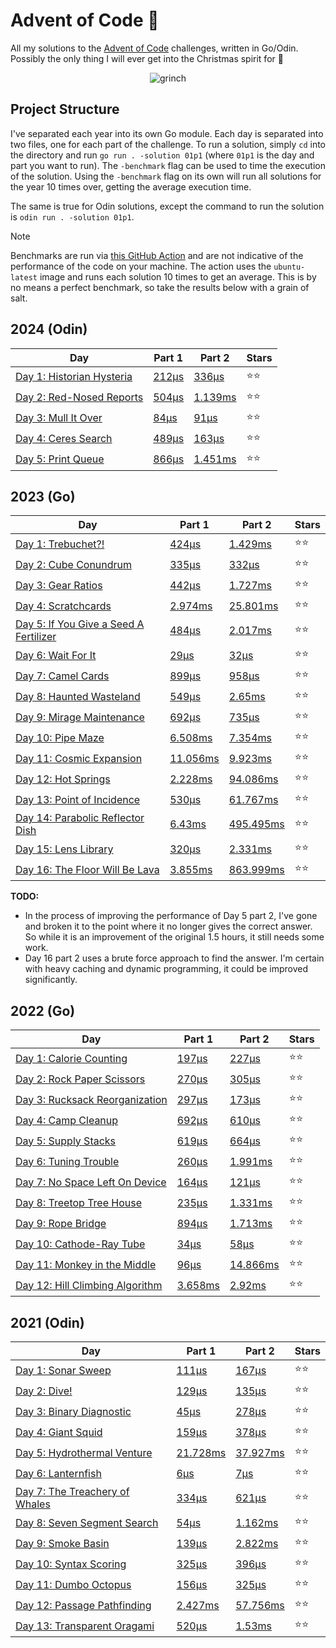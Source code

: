 # Advent of Code 📆

All my solutions to the [Advent of Code](https://adventofcode.com/) challenges, written in Go/Odin. Possibly the only thing I will ever get into the Christmas spirit for 🎄

<p align="center">
  <img alt="grinch" src="https://github.com/scottmckendry/AoC/assets/39483124/def61fe9-d27c-4440-b033-4fb7630306e0"/>
</p>

## Project Structure

I've separated each year into its own Go module. Each day is separated into two files, one for each part of the challenge. To run a solution, simply `cd` into the directory and run `go run . -solution 01p1` (where `01p1` is the day and part you want to run).
The `-benchmark` flag can be used to time the execution of the solution. Using the `-benchmark` flag on its own will run all solutions for the year 10 times over, getting the average execution time.

The same is true for Odin solutions, except the command to run the solution is `odin run . -solution 01p1`.

> [!NOTE]
> Benchmarks are run via [this GitHub Action](https://github.com/scottmckendry/aoc/actions/workflows/CI.yml) and are not indicative of the performance of the code on your machine.
> The action uses the `ubuntu-latest` image and runs each solution 10 times to get an average. This is by no means a perfect benchmark, so take the results below with a grain of salt.

## 2024 (Odin)

<!-- 2024TableStart -->
| Day | Part 1 | Part 2 | Stars |
| --- | --- | --- | --- |
| [Day 1: Historian Hysteria](https://adventofcode.com/2024/day/1) | [212µs](2024/01p1.odin) | [336µs](2024/01p2.odin) | ⭐⭐ |
| [Day 2: Red-Nosed Reports](https://adventofcode.com/2024/day/2) | [504µs](2024/02p1.odin) | [1.139ms](2024/02p2.odin) | ⭐⭐ |
| [Day 3: Mull It Over](https://adventofcode.com/2024/day/3) | [84µs](2024/03p1.odin) | [91µs](2024/03p2.odin) | ⭐⭐ |
| [Day 4: Ceres Search](https://adventofcode.com/2024/day/4) | [489µs](2024/04p1.odin) | [163µs](2024/04p2.odin) | ⭐⭐ |
| [Day 5: Print Queue](https://adventofcode.com/2024/day/5) | [866µs](2024/05p1.odin) | [1.451ms](2024/05p2.odin) | ⭐⭐ |
<!-- 2024TableEnd -->

## 2023 (Go)

<!-- 2023TableStart -->
| Day | Part 1 | Part 2 | Stars |
| --- | --- | --- | --- |
| [Day 1: Trebuchet?!](https://adventofcode.com/2023/day/1) | [424µs](2023/01p1.go) | [1.429ms](2023/01p2.go) | ⭐⭐ |
| [Day 2: Cube Conundrum](https://adventofcode.com/2023/day/2) | [335µs](2023/02p1.go) | [332µs](2023/02p2.go) | ⭐⭐ |
| [Day 3: Gear Ratios](https://adventofcode.com/2023/day/3) | [442µs](2023/03p1.go) | [1.727ms](2023/03p2.go) | ⭐⭐ |
| [Day 4: Scratchcards](https://adventofcode.com/2023/day/4) | [2.974ms](2023/04p1.go) | [25.801ms](2023/04p2.go) | ⭐⭐ |
| [Day 5: If You Give a Seed A Fertilizer](https://adventofcode.com/2023/day/5) | [484µs](2023/05p1.go) | [2.017ms](2023/05p2.go) | ⭐⭐ |
| [Day 6: Wait For It](https://adventofcode.com/2023/day/6) | [29µs](2023/06p1.go) | [32µs](2023/06p2.go) | ⭐⭐ |
| [Day 7: Camel Cards](https://adventofcode.com/2023/day/7) | [899µs](2023/07p1.go) | [958µs](2023/07p2.go) | ⭐⭐ |
| [Day 8: Haunted Wasteland](https://adventofcode.com/2023/day/8) | [549µs](2023/08p1.go) | [2.65ms](2023/08p2.go) | ⭐⭐ |
| [Day 9: Mirage Maintenance](https://adventofcode.com/2023/day/9) | [692µs](2023/09p1.go) | [735µs](2023/09p2.go) | ⭐⭐ |
| [Day 10: Pipe Maze](https://adventofcode.com/2023/day/10) | [6.508ms](2023/10p1.go) | [7.354ms](2023/10p2.go) | ⭐⭐ |
| [Day 11: Cosmic Expansion](https://adventofcode.com/2023/day/11) | [11.056ms](2023/11p1.go) | [9.923ms](2023/11p2.go) | ⭐⭐ |
| [Day 12: Hot Springs](https://adventofcode.com/2023/day/12) | [2.228ms](2023/12p1.go) | [94.086ms](2023/12p2.go) | ⭐⭐ |
| [Day 13: Point of Incidence](https://adventofcode.com/2023/day/13) | [530µs](2023/13p1.go) | [61.767ms](2023/13p2.go) | ⭐⭐ |
| [Day 14: Parabolic Reflector Dish](https://adventofcode.com/2023/day/14) | [6.43ms](2023/14p1.go) | [495.495ms](2023/14p2.go) | ⭐⭐ |
| [Day 15: Lens Library](https://adventofcode.com/2023/day/15) | [320µs](2023/15p1.go) | [2.331ms](2023/15p2.go) | ⭐⭐ |
| [Day 16: The Floor Will Be Lava](https://adventofcode.com/2023/day/16) | [3.855ms](2023/16p1.go) | [863.999ms](2023/16p2.go) | ⭐⭐ |

<!-- 2023TableEnd -->

**TODO:**

-   In the process of improving the performance of Day 5 part 2, I've gone and broken it to the point where it no longer gives the correct answer. So while it is an improvement of the original 1.5 hours, it still needs some work.
-   Day 16 part 2 uses a brute force approach to find the answer. I'm certain with heavy caching and dynamic programming, it could be improved significantly.

## 2022 (Go)

<!-- 2022TableStart -->
| Day | Part 1 | Part 2 | Stars |
| --- | --- | --- | --- |
| [Day 1: Calorie Counting](https://adventofcode.com/2022/day/1) | [197µs](2022/01p1.go) | [227µs](2022/01p2.go) | ⭐⭐ |
| [Day 2: Rock Paper Scissors](https://adventofcode.com/2022/day/2) | [270µs](2022/02p1.go) | [305µs](2022/02p2.go) | ⭐⭐ |
| [Day 3: Rucksack Reorganization](https://adventofcode.com/2022/day/3) | [297µs](2022/03p1.go) | [173µs](2022/03p2.go) | ⭐⭐ |
| [Day 4: Camp Cleanup](https://adventofcode.com/2022/day/4) | [692µs](2022/04p1.go) | [610µs](2022/04p2.go) | ⭐⭐ |
| [Day 5: Supply Stacks](https://adventofcode.com/2022/day/5) | [619µs](2022/05p1.go) | [664µs](2022/05p2.go) | ⭐⭐ |
| [Day 6: Tuning Trouble](https://adventofcode.com/2022/day/6) | [260µs](2022/06p1.go) | [1.991ms](2022/06p2.go) | ⭐⭐ |
| [Day 7: No Space Left On Device](https://adventofcode.com/2022/day/7) | [164µs](2022/07p1.go) | [121µs](2022/07p2.go) | ⭐⭐ |
| [Day 8: Treetop Tree House](https://adventofcode.com/2022/day/8) | [235µs](2022/08p1.go) | [1.331ms](2022/08p2.go) | ⭐⭐ |
| [Day 9: Rope Bridge](https://adventofcode.com/2022/day/9) | [894µs](2022/09p1.go) | [1.713ms](2022/09p2.go) | ⭐⭐ |
| [Day 10: Cathode-Ray Tube](https://adventofcode.com/2022/day/10) | [34µs](2022/10p1.go) | [58µs](2022/10p2.go) | ⭐⭐ |
| [Day 11: Monkey in the Middle](https://adventofcode.com/2022/day/11) | [96µs](2022/11p1.go) | [14.866ms](2022/11p2.go) | ⭐⭐ |
| [Day 12: Hill Climbing Algorithm](https://adventofcode.com/2022/day/12) | [3.658ms](2022/12p1.go) | [2.92ms](2022/12p2.go) | ⭐⭐ |

<!-- 2022TableEnd -->

## 2021 (Odin)

<!-- 2021TableStart -->
| Day | Part 1 | Part 2 | Stars |
| --- | --- | --- | --- |
| [Day 1: Sonar Sweep](https://adventofcode.com/2021/day/1) | [111µs](2021/01p1.odin) | [167µs](2021/01p2.odin) | ⭐⭐ |
| [Day 2: Dive!](https://adventofcode.com/2021/day/2) | [129µs](2021/02p1.odin) | [135µs](2021/02p2.odin) | ⭐⭐ |
| [Day 3: Binary Diagnostic](https://adventofcode.com/2021/day/3) | [45µs](2021/03p1.odin) | [278µs](2021/03p2.odin) | ⭐⭐ |
| [Day 4: Giant Squid](https://adventofcode.com/2021/day/4) | [159µs](2021/04p1.odin) | [378µs](2021/04p2.odin) | ⭐⭐ |
| [Day 5: Hydrothermal Venture](https://adventofcode.com/2021/day/5) | [21.728ms](2021/05p1.odin) | [37.927ms](2021/05p2.odin) | ⭐⭐ |
| [Day 6: Lanternfish](https://adventofcode.com/2021/day/6) | [6µs](2021/06p1.odin) | [7µs](2021/06p2.odin) | ⭐⭐ |
| [Day 7: The Treachery of Whales](https://adventofcode.com/2021/day/7) | [334µs](2021/07p1.odin) | [621µs](2021/07p2.odin) | ⭐⭐ |
| [Day 8: Seven Segment Search](https://adventofcode.com/2021/day/8) | [54µs](2021/08p1.odin) | [1.162ms](2021/08p2.odin) | ⭐⭐ |
| [Day 9: Smoke Basin](https://adventofcode.com/2021/day/9) | [139µs](2021/09p1.odin) | [2.822ms](2021/09p2.odin) | ⭐⭐ |
| [Day 10: Syntax Scoring](https://adventofcode.com/2021/day/10) | [325µs](2021/10p1.odin) | [396µs](2021/10p2.odin) | ⭐⭐ |
| [Day 11: Dumbo Octopus](https://adventofcode.com/2021/day/11) | [156µs](2021/11p1.odin) | [325µs](2021/11p2.odin) | ⭐⭐ |
| [Day 12: Passage Pathfinding](https://adventofcode.com/2021/day/12) | [2.427ms](2021/12p1.odin) | [57.756ms](2021/12p2.odin) | ⭐⭐ |
| [Day 13: Transparent Oragami](https://adventofcode.com/2021/day/13) | [520µs](2021/13p1.odin) | [1.53ms](2021/13p2.odin) | ⭐⭐ |
<!-- 2021TableEnd -->
